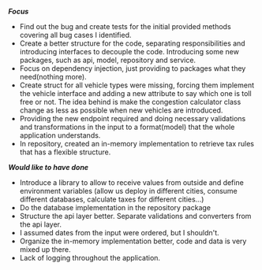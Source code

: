 ***Focus***

- Find out the bug and create tests for the initial provided methods
covering all bug cases I identified.
- Create a better structure for the code, separating responsibilities and
introducing interfaces to decouple the code. Introducing some new packages, such
as api, model, repository and service.
- Focus on dependency injection, just providing to packages what they need(nothing more).
- Create struct for all vehicle types were missing, forcing them implement the
vehicle interface and adding a new attribute to say which one is toll free or not.
The idea behind is make the congestion calculator class change as less as possible
when new vehicles are introduced.
- Providing the new endpoint required and doing necessary validations and
transformations in the input to a format(model) that the whole application understands.
- In repository, created an in-memory implementation to retrieve tax rules that
has a flexible structure.

***Would like to have done***

- Introduce a library to allow to receive values from outside
and define environment variables (allow us deploy in different cities, consume
different databases, calculate taxes for different cities...)
- Do the database implementation in the repository package
- Structure the api layer better. Separate validations and converters from
the api layer.
- I assumed dates from the input were ordered, but I shouldn't.
- Organize the in-memory implementation better, code and data is very mixed up there.
- Lack of logging throughout the application.